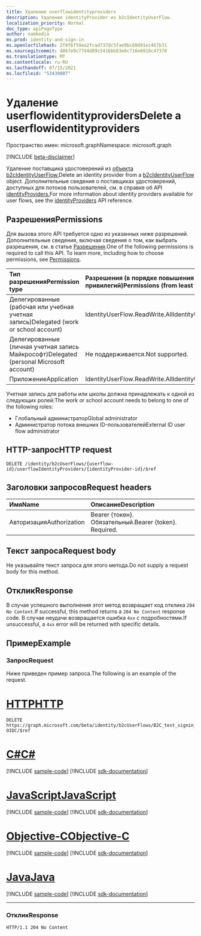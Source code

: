 ```yaml
---
title: Удаление userflowidentityproviders
description: Удаление identityProvider из b2cIdentityUserFlow.
localization_priority: Normal
doc_type: apiPageType
author: namkedia
ms.prod: identity-and-sign-in
ms.openlocfilehash: 2f8f6f59ea2fcad737dc5fae9bc60d91ec467b31
ms.sourcegitcommit: 486fe9c77d4d89c5416bb83e8c716e6918c47370
ms.translationtype: MT
ms.contentlocale: ru-RU
ms.lasthandoff: 07/15/2021
ms.locfileid: "53439807"
---
```

# <a name="delete-a-userflowidentityproviders"></a><span data-ttu-id="3aec4-103">Удаление userflowidentityproviders</span><span class="sxs-lookup"><span data-stu-id="3aec4-103">Delete a userflowidentityproviders</span></span>

<span data-ttu-id="3aec4-104">Пространство имен: microsoft.graph</span><span class="sxs-lookup"><span data-stu-id="3aec4-104">Namespace: microsoft.graph</span></span>

[!INCLUDE [beta-disclaimer](../../includes/beta-disclaimer.md)]

<span data-ttu-id="3aec4-105">Удаление поставщика удостоверений из [объекта b2cIdentityUserFlow.](../resources/b2cidentityuserflow.md)</span><span class="sxs-lookup"><span data-stu-id="3aec4-105">Delete an identity provider from a [b2cIdentityUserFlow](../resources/b2cidentityuserflow.md) object.</span></span> <span data-ttu-id="3aec4-106">Дополнительные сведения о поставщиках удостоверений, доступных для потоков пользователей, см. в справке об API [identityProviders.](../resources/identityproviderbase.md)</span><span class="sxs-lookup"><span data-stu-id="3aec4-106">For more information about identity providers available for user flows, see the [identityProviders](../resources/identityproviderbase.md) API reference.</span></span>

## <a name="permissions"></a><span data-ttu-id="3aec4-107">Разрешения</span><span class="sxs-lookup"><span data-stu-id="3aec4-107">Permissions</span></span>

<span data-ttu-id="3aec4-p102">Для вызова этого API требуется одно из указанных ниже разрешений. Дополнительные сведения, включая сведения о том, как выбрать разрешения, см. в статье [Разрешения](/graph/permissions-reference).</span><span class="sxs-lookup"><span data-stu-id="3aec4-p102">One of the following permissions is required to call this API. To learn more, including how to choose permissions, see [Permissions](/graph/permissions-reference).</span></span>

|<span data-ttu-id="3aec4-110">Тип разрешения</span><span class="sxs-lookup"><span data-stu-id="3aec4-110">Permission type</span></span>      | <span data-ttu-id="3aec4-111">Разрешения (в порядке повышения привилегий)</span><span class="sxs-lookup"><span data-stu-id="3aec4-111">Permissions (from least to most privileged)</span></span>              |
|:--------------------|:---------------------------------------------------------|
|<span data-ttu-id="3aec4-112">Делегированные (рабочая или учебная учетная запись)</span><span class="sxs-lookup"><span data-stu-id="3aec4-112">Delegated (work or school account)</span></span>|<span data-ttu-id="3aec4-113">IdentityUserFlow.ReadWrite.All</span><span class="sxs-lookup"><span data-stu-id="3aec4-113">IdentityUserFlow.ReadWrite.All</span></span>|
|<span data-ttu-id="3aec4-114">Делегированные (личная учетная запись Майкрософт)</span><span class="sxs-lookup"><span data-stu-id="3aec4-114">Delegated (personal Microsoft account)</span></span>| <span data-ttu-id="3aec4-115">Не поддерживается.</span><span class="sxs-lookup"><span data-stu-id="3aec4-115">Not supported.</span></span>|
|<span data-ttu-id="3aec4-116">Приложение</span><span class="sxs-lookup"><span data-stu-id="3aec4-116">Application</span></span>| <span data-ttu-id="3aec4-117">IdentityUserFlow.ReadWrite.All</span><span class="sxs-lookup"><span data-stu-id="3aec4-117">IdentityUserFlow.ReadWrite.All</span></span>|

<span data-ttu-id="3aec4-118">Учетная запись для работы или школы должна принадлежать к одной из следующих ролей:</span><span class="sxs-lookup"><span data-stu-id="3aec4-118">The work or school account needs to belong to one of the following roles:</span></span>

* <span data-ttu-id="3aec4-119">Глобальный администратор</span><span class="sxs-lookup"><span data-stu-id="3aec4-119">Global administrator</span></span>
* <span data-ttu-id="3aec4-120">Администратор потока внешних ID-пользователей</span><span class="sxs-lookup"><span data-stu-id="3aec4-120">External ID user flow administrator</span></span>

## <a name="http-request"></a><span data-ttu-id="3aec4-121">HTTP-запрос</span><span class="sxs-lookup"><span data-stu-id="3aec4-121">HTTP request</span></span>

<!-- { "blockType": "ignored" } -->

```http
DELETE /identity/b2cUserFlows/{userflow-id}/userflowIdentityProviders/{identityProvider-id}/$ref
```

## <a name="request-headers"></a><span data-ttu-id="3aec4-122">Заголовки запросов</span><span class="sxs-lookup"><span data-stu-id="3aec4-122">Request headers</span></span>

|<span data-ttu-id="3aec4-123">Имя</span><span class="sxs-lookup"><span data-stu-id="3aec4-123">Name</span></span>|<span data-ttu-id="3aec4-124">Описание</span><span class="sxs-lookup"><span data-stu-id="3aec4-124">Description</span></span>|
|:---------------|:----------|
|<span data-ttu-id="3aec4-125">Авторизация</span><span class="sxs-lookup"><span data-stu-id="3aec4-125">Authorization</span></span>|<span data-ttu-id="3aec4-p103">Bearer {токен}. Обязательный.</span><span class="sxs-lookup"><span data-stu-id="3aec4-p103">Bearer {token}. Required.</span></span>|

## <a name="request-body"></a><span data-ttu-id="3aec4-128">Текст запроса</span><span class="sxs-lookup"><span data-stu-id="3aec4-128">Request body</span></span>

<span data-ttu-id="3aec4-129">Не указывайте текст запроса для этого метода.</span><span class="sxs-lookup"><span data-stu-id="3aec4-129">Do not supply a request body for this method.</span></span>

## <a name="response"></a><span data-ttu-id="3aec4-130">Отклик</span><span class="sxs-lookup"><span data-stu-id="3aec4-130">Response</span></span>

<span data-ttu-id="3aec4-131">В случае успешного выполнения этот метод возвращает код отклика `204 No Content`.</span><span class="sxs-lookup"><span data-stu-id="3aec4-131">If successful, this method returns a `204 No Content` response code.</span></span> <span data-ttu-id="3aec4-132">В случае неудачи возвращается ошибка `4xx` с подробностями.</span><span class="sxs-lookup"><span data-stu-id="3aec4-132">If unsuccessful, a `4xx` error will be returned with specific details.</span></span>

## <a name="example"></a><span data-ttu-id="3aec4-133">Пример</span><span class="sxs-lookup"><span data-stu-id="3aec4-133">Example</span></span>

### <a name="request"></a><span data-ttu-id="3aec4-134">Запрос</span><span class="sxs-lookup"><span data-stu-id="3aec4-134">Request</span></span>

<span data-ttu-id="3aec4-135">Ниже приведен пример запроса.</span><span class="sxs-lookup"><span data-stu-id="3aec4-135">The following is an example of the request.</span></span>


# <a name="http"></a>[<span data-ttu-id="3aec4-136">HTTP</span><span class="sxs-lookup"><span data-stu-id="3aec4-136">HTTP</span></span>](#tab/http)
<!-- {
  "blockType": "request",
  "name": "delete_b2xUserFlows_userflowIdentityProviders"
}
-->

``` http
DELETE https://graph.microsoft.com/beta/identity/b2cUserFlows/B2C_test_signin_signup/userflowIdentityProviders/MSA-OIDC/$ref
```
# <a name="c"></a>[<span data-ttu-id="3aec4-137">C#</span><span class="sxs-lookup"><span data-stu-id="3aec4-137">C#</span></span>](#tab/csharp)
[!INCLUDE [sample-code](../includes/snippets/csharp/delete-b2xuserflows-userflowidentityproviders-csharp-snippets.md)]
[!INCLUDE [sdk-documentation](../includes/snippets/snippets-sdk-documentation-link.md)]

# <a name="javascript"></a>[<span data-ttu-id="3aec4-138">JavaScript</span><span class="sxs-lookup"><span data-stu-id="3aec4-138">JavaScript</span></span>](#tab/javascript)
[!INCLUDE [sample-code](../includes/snippets/javascript/delete-b2xuserflows-userflowidentityproviders-javascript-snippets.md)]
[!INCLUDE [sdk-documentation](../includes/snippets/snippets-sdk-documentation-link.md)]

# <a name="objective-c"></a>[<span data-ttu-id="3aec4-139">Objective-C</span><span class="sxs-lookup"><span data-stu-id="3aec4-139">Objective-C</span></span>](#tab/objc)
[!INCLUDE [sample-code](../includes/snippets/objc/delete-b2xuserflows-userflowidentityproviders-objc-snippets.md)]
[!INCLUDE [sdk-documentation](../includes/snippets/snippets-sdk-documentation-link.md)]

# <a name="java"></a>[<span data-ttu-id="3aec4-140">Java</span><span class="sxs-lookup"><span data-stu-id="3aec4-140">Java</span></span>](#tab/java)
[!INCLUDE [sample-code](../includes/snippets/java/delete-b2xuserflows-userflowidentityproviders-java-snippets.md)]
[!INCLUDE [sdk-documentation](../includes/snippets/snippets-sdk-documentation-link.md)]

---


### <a name="response"></a><span data-ttu-id="3aec4-141">Отклик</span><span class="sxs-lookup"><span data-stu-id="3aec4-141">Response</span></span>

<!-- {
  "blockType": "response",
  "truncated": true
} -->

```http
HTTP/1.1 204 No Content
```
